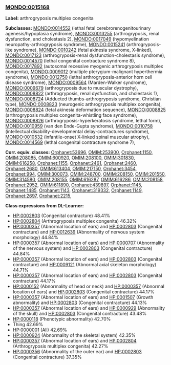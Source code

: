 
### [MONDO:0015168](http://purl.obolibrary.org/obo/MONDO_0015168)
**Label:** arthrogryposis multiplex congenita

**Subclasses:** [MONDO:0014552](http://purl.obolibrary.org/obo/MONDO_0014552) (lethal fetal cerebrorenogenitourinary agenesis/hypoplasia syndrome), [MONDO:0013255](http://purl.obolibrary.org/obo/MONDO_0013255) (arthrogryposis, renal dysfunction, and cholestasis 2), [MONDO:0017049](http://purl.obolibrary.org/obo/MONDO_0017049) (hypomyelination neuropathy-arthrogryposis syndrome), [MONDO:0015241](http://purl.obolibrary.org/obo/MONDO_0015241) (arthrogryposis-like syndrome), [MONDO:0010242](http://purl.obolibrary.org/obo/MONDO_0010242) (fetal akinesia syndrome, X-linked), [MONDO:0017123](http://purl.obolibrary.org/obo/MONDO_0017123) (arthrogryposis-renal dysfunction-cholestasis syndrome), [MONDO:0014570](http://purl.obolibrary.org/obo/MONDO_0014570) (lethal congenital contracture syndrome 8), [MONDO:0017892](http://purl.obolibrary.org/obo/MONDO_0017892) (autosomal recessive myogenic arthrogryposis multiplex congenita), [MONDO:0009012](http://purl.obolibrary.org/obo/MONDO_0009012) (multiple pterygium-malignant hyperthermia syndrome), [MONDO:0012750](http://purl.obolibrary.org/obo/MONDO_0012750) (lethal arthrogryposis-anterior horn cell disease syndrome), [MONDO:0009564](http://purl.obolibrary.org/obo/MONDO_0009564) (Marden-Walker syndrome), [MONDO:0009679](http://purl.obolibrary.org/obo/MONDO_0009679) (arthrogryposis due to muscular dystrophy), [MONDO:0008822](http://purl.obolibrary.org/obo/MONDO_0008822) (arthrogryposis, renal dysfunction, and cholestasis 1), [MONDO:0008724](http://purl.obolibrary.org/obo/MONDO_0008724) (Adducted thumbs-arthrogryposis syndrome, Christian type), [MONDO:0008823](http://purl.obolibrary.org/obo/MONDO_0008823) (neurogenic arthrogryposis multiplex congenita), [MONDO:0008824](http://purl.obolibrary.org/obo/MONDO_0008824) (fetal akinesia deformation sequence), [MONDO:0008825](http://purl.obolibrary.org/obo/MONDO_0008825) (arthrogryposis multiplex congenita-whistling face syndrome), [MONDO:0008826](http://purl.obolibrary.org/obo/MONDO_0008826) (arthrogryposis-hyperkeratosis syndrome, lethal form), [MONDO:0010959](http://purl.obolibrary.org/obo/MONDO_0010959) (van den Ende-Gupta syndrome), [MONDO:0010758](http://purl.obolibrary.org/obo/MONDO_0010758) (intellectual disability-developmental delay-contractures syndrome), [MONDO:0010532](http://purl.obolibrary.org/obo/MONDO_0010532) (infantile-onset X-linked spinal muscular atrophy), [MONDO:0014569](http://purl.obolibrary.org/obo/MONDO_0014569) (lethal congenital contracture syndrome 7), 

**Corr. equiv. classes:** [Orphanet:53696](http://www.orpha.net/ORDO/Orphanet_53696), [OMIM:253900](http://purl.obolibrary.org/obo/OMIM_253900), [Orphanet:1150](http://www.orpha.net/ORDO/Orphanet_1150), [OMIM:208085](http://purl.obolibrary.org/obo/OMIM_208085), [OMIM:600920](http://purl.obolibrary.org/obo/OMIM_600920), [OMIM:208100](http://purl.obolibrary.org/obo/OMIM_208100), [OMIM:301830](http://purl.obolibrary.org/obo/OMIM_301830), [OMIM:616258](http://purl.obolibrary.org/obo/OMIM_616258), [Orphanet:1155](http://www.orpha.net/ORDO/Orphanet_1155), [Orphanet:2461](http://www.orpha.net/ORDO/Orphanet_2461), [Orphanet:2460](http://www.orpha.net/ORDO/Orphanet_2460), [Orphanet:2680](http://www.orpha.net/ORDO/Orphanet_2680), [OMIM:613404](http://purl.obolibrary.org/obo/OMIM_613404), [OMIM:217150](http://purl.obolibrary.org/obo/OMIM_217150), [Orphanet:3454](http://www.orpha.net/ORDO/Orphanet_3454), [Orphanet:994](http://www.orpha.net/ORDO/Orphanet_994), [OMIM:300073](http://purl.obolibrary.org/obo/OMIM_300073), [OMIM:248700](http://purl.obolibrary.org/obo/OMIM_248700), [OMIM:208150](http://purl.obolibrary.org/obo/OMIM_208150), [OMIM:201550](http://purl.obolibrary.org/obo/OMIM_201550), [OMIM:314580](http://purl.obolibrary.org/obo/OMIM_314580), [OMIM:208155](http://purl.obolibrary.org/obo/OMIM_208155), [OMIM:616287](http://purl.obolibrary.org/obo/OMIM_616287), [OMIM:616286](http://purl.obolibrary.org/obo/OMIM_616286), [OMIM:208158](http://purl.obolibrary.org/obo/OMIM_208158), [Orphanet:2952](http://www.orpha.net/ORDO/Orphanet_2952), [OMIM:611890](http://purl.obolibrary.org/obo/OMIM_611890), [Orphanet:439897](http://www.orpha.net/ORDO/Orphanet_439897), [Orphanet:1145](http://www.orpha.net/ORDO/Orphanet_1145), [Orphanet:1485](http://www.orpha.net/ORDO/Orphanet_1485), [Orphanet:1143](http://www.orpha.net/ORDO/Orphanet_1143), [Orphanet:319332](http://www.orpha.net/ORDO/Orphanet_319332), [Orphanet:1149](http://www.orpha.net/ORDO/Orphanet_1149), [Orphanet:2697](http://www.orpha.net/ORDO/Orphanet_2697), [Orphanet:2215](http://www.orpha.net/ORDO/Orphanet_2215), 

**Class expressions from DL-Learner:**

- [HP:0002803](http://purl.obolibrary.org/obo/HP_0002803) (Congenital contracture) 48.41%
- [HP:0002804](http://purl.obolibrary.org/obo/HP_0002804) (Arthrogryposis multiplex congenita) 46.32%
- [HP:0000357](http://purl.obolibrary.org/obo/HP_0000357) (Abnormal location of ears) and [HP:0002803](http://purl.obolibrary.org/obo/HP_0002803) (Congenital contracture) and [HP:0012639](http://purl.obolibrary.org/obo/HP_0012639) (Abnormality of nervous system morphology) 44.84%
- [HP:0000357](http://purl.obolibrary.org/obo/HP_0000357) (Abnormal location of ears) and [HP:0000707](http://purl.obolibrary.org/obo/HP_0000707) (Abnormality of the nervous system) and [HP:0002803](http://purl.obolibrary.org/obo/HP_0002803) (Congenital contracture) 44.84%
- [HP:0000357](http://purl.obolibrary.org/obo/HP_0000357) (Abnormal location of ears) and [HP:0002803](http://purl.obolibrary.org/obo/HP_0002803) (Congenital contracture) and [HP:0009121](http://purl.obolibrary.org/obo/HP_0009121) (Abnormal axial skeleton morphology) 44.71%
- [HP:0000357](http://purl.obolibrary.org/obo/HP_0000357) (Abnormal location of ears) and [HP:0002803](http://purl.obolibrary.org/obo/HP_0002803) (Congenital contracture) 44.17%
- [HP:0000152](http://purl.obolibrary.org/obo/HP_0000152) (Abnormality of head or neck) and [HP:0000357](http://purl.obolibrary.org/obo/HP_0000357) (Abnormal location of ears) and [HP:0002803](http://purl.obolibrary.org/obo/HP_0002803) (Congenital contracture) 44.17%
- [HP:0000357](http://purl.obolibrary.org/obo/HP_0000357) (Abnormal location of ears) and [HP:0001507](http://purl.obolibrary.org/obo/HP_0001507) (Growth abnormality) and [HP:0002803](http://purl.obolibrary.org/obo/HP_0002803) (Congenital contracture) 44.13%
- [HP:0000357](http://purl.obolibrary.org/obo/HP_0000357) (Abnormal location of ears) and [HP:0000929](http://purl.obolibrary.org/obo/HP_0000929) (Abnormality of the skull) and [HP:0002803](http://purl.obolibrary.org/obo/HP_0002803) (Congenital contracture) 43.48%
- [HP:0000118](http://purl.obolibrary.org/obo/HP_0000118) (Phenotypic abnormality) 42.70%
- Thing 42.69%
- [HP:0000001](http://purl.obolibrary.org/obo/HP_0000001) (All) 42.69%
- [HP:0000924](http://purl.obolibrary.org/obo/HP_0000924) (Abnormality of the skeletal system) 42.35%
- [HP:0000357](http://purl.obolibrary.org/obo/HP_0000357) (Abnormal location of ears) and [HP:0002804](http://purl.obolibrary.org/obo/HP_0002804) (Arthrogryposis multiplex congenita) 42.27%
- [HP:0000356](http://purl.obolibrary.org/obo/HP_0000356) (Abnormality of the outer ear) and [HP:0002803](http://purl.obolibrary.org/obo/HP_0002803) (Congenital contracture) 37.35%


